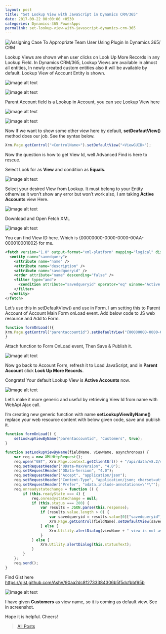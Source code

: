 ```yaml
---
layout: post
title: "Set Lookup View with JavaScript in Dynamics CRM/365"
date: 2017-09-22 00:00:00 +0530
categories: Dynamics-365 PowerApps
permalink: set-lookup-view-with-javascript-dynamics-crm-365
---
```


![Assigning Case To Appropriate Team User Using Plugin In Dynamics 365/ CRM](https://github.com/AshV/AshV.github.io/raw/master/Header-Images/ms-dynamics-365-header.webp)

Lookup Views are shown when user clicks on Look Up More Records in any Lookup Field. In Dynamics CRM/365, Lookup Views are available in almost all entities, In newly created custom entities also it will be available by default. Lookup View of Account Entity is shown.

![image alt text](assets/2017-09-22/image_0.png)

![image alt text](assets/2017-09-22/image_1.png)

Parent Account field is a Lookup in Account, you can see Lookup View here

![image alt text](assets/2017-09-22/image_2.png)

![image alt text](assets/2017-09-22/image_3.png)

Now If we want to show some other view here by default, **setDeafautView()** method does our job. See the syntax below.

```javascript
Xrm.Page.getControl("<ControlName>").setDefaultView("<ViewGUID>");
```

Now the question is how to get View Id, well Advanced Find is here to rescue.

Select Look for as **View** and condition as **Equals.**

![image alt text](assets/2017-09-22/image_4.png)

Select your desired View from Lookup. It must belong to your Entity otherwise it won’t show any error but won’t work also, I am taking **Active Accounts** view Here.

![image alt text](assets/2017-09-22/image_5.png)

Download and Open Fetch XML

![image alt text](assets/2017-09-22/image_6.png)

You can find View ID here. Which is {00000000-0000-0000-00AA-000010001002} for me.

```xml
<fetch version="1.0" output-format="xml-platform" mapping="logical" distinct="false">
  <entity name="savedquery">
    <attribute name="name" />
    <attribute name="description" />
    <attribute name="savedqueryid" />
    <order attribute="name" descending="false" />
    <filter type="and">
      <condition attribute="savedqueryid" operator="eq" uiname="Active Accounts" uitype="savedquery" value="{00000000-0000-0000-00AA-000010001002}" />
    </filter>
  </entity>
</fetch>
```

Let’s use this in setDefaultView() and use in Form. I am setting this to Parent Account of Account Main Form onLoad event. Add below code to JS web resource and Add to Form.

```javascript
function formOnLoad(){
Xrm.Page.getControl("parentaccountid").setDefaultView("{00000000-0000-0000-00AA-000010001002}");
}
```

Attach function to Form OnLoad event, Then Save & Publish it.

![image alt text](assets/2017-09-22/image_7.png) 

Now go back to Account Form, refresh it to Load JavaScript, and in **Parent Account** click **Look Up More Records**. 

Congrats! Your default Lookup View is **Active Accounts** now.

![image alt text](assets/2017-09-22/image_8.png)

Let’s make it more generic and useful by retrieving View Id from name with WebApi Ajax call.

I’m creating new generic function with name **setLookupViewByName()** replace your web resource content with below given code, save and publish it.

```javascript
function formOnLoad() {
    setLookupViewByName("parentaccountid", "Customers", true);
}

function setLookupViewByName(fieldName, viewName, asynchronous) {
    var req = new XMLHttpRequest();
    req.open("GET", Xrm.Page.context.getClientUrl() + "/api/data/v8.2/savedqueries?$select=savedqueryid&$filter=name eq '" + viewName + "'", asynchronous);
    req.setRequestHeader("OData-MaxVersion", "4.0");
    req.setRequestHeader("OData-Version", "4.0");
    req.setRequestHeader("Accept", "application/json");
    req.setRequestHeader("Content-Type", "application/json; charset=utf-8");
    req.setRequestHeader("Prefer", "odata.include-annotations=\"*\"");
    req.onreadystatechange = function () {
        if (this.readyState === 4) {
            req.onreadystatechange = null;
            if (this.status === 200) {
                var results = JSON.parse(this.response);
                if (results.value.length > 0) {
                    var savedqueryid = results.value[0]["savedqueryid"];
                    Xrm.Page.getControl(fieldName).setDefaultView(savedqueryid);
                } else {
                    Xrm.Utility.alertDialog(viewName + " view is not available.");
                }
            } else {
                Xrm.Utility.alertDialog(this.statusText);
            }
        }
    };
    req.send();
}
```
Find Gist here https://gist.github.com/AshV/90aa2dc8f2733384306b5f5dcfbbf95b

![image alt text](assets/2017-09-22/image_9.png)

I have given **Customers** as view name, so it is coming as default view. See in screenshot.

Hope it is helpful. Cheers!

>[All Posts](https://www.ashishvishwakarma.com/posts/)
